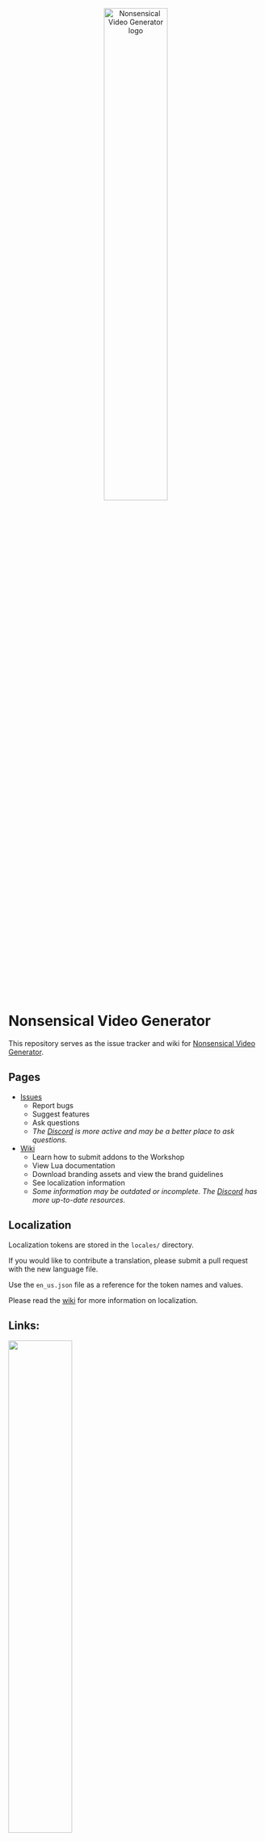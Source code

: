 <p align="center">
  <img width=50% alt="Nonsensical Video Generator logo" src="https://i.imgur.com/4o4bXj5.png">
</p>

# Nonsensical Video Generator

This repository serves as the issue tracker and wiki for [Nonsensical Video Generator](https://store.steampowered.com/app/2516360/Nonsensical_Video_Generator/).

## Pages
- [Issues](https://github.com/KiwifruitDev/NonsensicalVideoGenerator/issues/)
  - Report bugs
  - Suggest features
  - Ask questions
  - *The [Discord](https://discord.gg/8ppmspR6Wh) is more active and may be a better place to ask questions.*
- [Wiki](https://github.com/KiwifruitDev/NonsensicalVideoGenerator/wiki/)
  - Learn how to submit addons to the Workshop
  - View Lua documentation
  - Download branding assets and view the brand guidelines
  - See localization information
  - *Some information may be outdated or incomplete. The [Discord](https://discord.gg/8ppmspR6Wh) has more up-to-date resources.*

## Localization

Localization tokens are stored in the `locales/` directory.

If you would like to contribute a translation, please submit a pull request with the new language file.

Use the `en_us.json` file as a reference for the token names and values.

Please read the [wiki](https://github.com/KiwifruitDev/NonsensicalVideoGenerator/wiki/) for more information on localization.


## Links:
<a href="https://store.steampowered.com/app/2516360/Nonsensical_Video_Generator/" target="_blank" alt="Nonsensical Video Generator Store Page" title="Steam Store Page">
  <img width="50%" src="https://i.imgur.com/Dc34oSC.png">
</a>
<br>
<a href="https://steamcommunity.com/app/2516360/workshop/" target="_blank" alt="Nonsensical Video Generator Steam Workshop" title="Steam Workshop">
  <img width="50%" src="https://i.imgur.com/Bz3Nf6O.png">
</a>
<br>
<a href="https://discord.gg/8ppmspR6Wh" target="_blank" alt="Nonsensical Video Generator Discord" title="Discord">
  <img width="50%" src="https://i.imgur.com/X5CC4vv.png">
</a>

